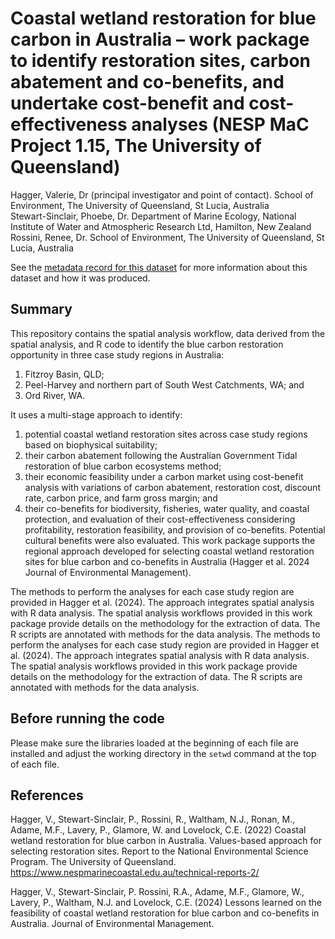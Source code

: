 # Coastal wetland restoration for blue carbon in Australia – work package to identify restoration sites, carbon abatement and co-benefits, and undertake cost-benefit and cost-effectiveness analyses (NESP MaC Project 1.15, The University of Queensland)

Hagger, Valerie, Dr (principal investigator and point of contact). School of Environment, The University of Queensland, St Lucia, Australia  
Stewart-Sinclair, Phoebe, Dr. Department of Marine Ecology, National Institute of Water and Atmospheric Research Ltd, Hamilton, New Zealand  
Rossini, Renee, Dr. School of Environment, The University of Queensland, St Lucia, Australia  

See the [metadata record for this dataset](https://doi.org/10.26274/76jj-tk94) for more information about this dataset and how it was produced.

## Summary
This repository contains the spatial analysis workflow, data derived from the spatial analysis, and R code to identify the blue carbon restoration opportunity in three case study regions in Australia: 
1) Fitzroy Basin, QLD; 
2) Peel-Harvey and northern part of South West Catchments, WA; and 
3) Ord River, WA. 

It uses a multi-stage approach to identify: 
1) potential coastal wetland restoration sites across case study regions based on biophysical suitability; 
2) their carbon abatement following the Australian Government Tidal restoration of blue carbon ecosystems method; 
3) their economic feasibility under a carbon market using cost-benefit analysis with variations of carbon abatement, restoration cost, discount rate, carbon price, and farm gross margin; and 
4) their co-benefits for biodiversity, fisheries, water quality, and coastal protection, and evaluation of their cost-effectiveness considering profitability, restoration feasibility, and provision of co-benefits. 
Potential cultural benefits were also evaluated. This work package supports the regional approach developed for selecting coastal wetland restoration sites for blue carbon and co-benefits in Australia (Hagger et al. 2024 Journal of Environmental Management).

The methods to perform the analyses for each case study region are provided in Hagger et al. (2024). The approach integrates spatial analysis with R data analysis. The spatial analysis workflows provided in this work package provide details on the methodology for the extraction of data. The R scripts are annotated with methods for the data analysis. 
The methods to perform the analyses for each case study region are provided in Hagger et al. (2024). The approach integrates spatial analysis with R data analysis. The spatial analysis workflows provided in this work package provide details on the methodology for the extraction of data. The R scripts are annotated with methods for the data analysis. 

## Before running the code
Please make sure the libraries loaded at the beginning of each file are installed and adjust the working directory in the `setwd` command at the top of each file. 

## References
Hagger, V., Stewart-Sinclair, P., Rossini, R., Waltham, N.J., Ronan, M., Adame, M.F., Lavery, P., Glamore, W. and Lovelock, C.E. (2022) Coastal wetland restoration for blue carbon in Australia. Values-based approach for selecting restoration sites. Report to the National Environmental Science Program. The University of Queensland. https://www.nespmarinecoastal.edu.au/technical-reports-2/ 

Hagger, V., Stewart-Sinclair, P. Rossini, R.A., Adame, M.F., Glamore, W., Lavery, P., Waltham, N.J. and Lovelock, C.E. (2024) Lessons learned on the feasibility of coastal wetland restoration for blue carbon and co-benefits in Australia. Journal of Environmental Management.

